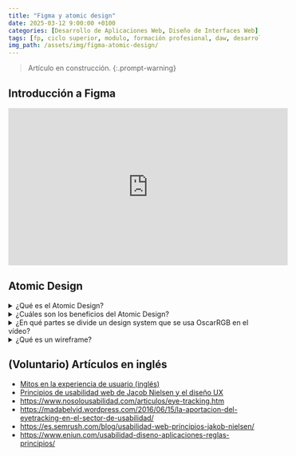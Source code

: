 ```yaml
---
title: "Figma y atomic design"
date: 2025-03-12 9:00:00 +0100
categories: [Desarrollo de Aplicaciones Web, Diseño de Interfaces Web]
tags: [fp, ciclo superior, modulo, formación profesional, daw, desarrollo de aplicaciones web, diseño de interfaces web, diw]
img_path: /assets/img/figma-atomic-design/
---
```


> Artículo en construcción.
{:.prompt-warning}

## Introducción a Figma

<iframe width="560" height="315" src="https://www.youtube.com/embed/Smp-u-8ynbE?si=qkm02srEGZ50kmjE" title="YouTube video player" frameborder="0" allow="accelerometer; autoplay; clipboard-write; encrypted-media; gyroscope; picture-in-picture; web-share" referrerpolicy="strict-origin-when-cross-origin" allowfullscreen></iframe>

## Atomic Design

<details class="card mb-2">
  <summary class="card-header question">¿Qué es el Atomic Design?</summary>
  <div class="card-body" markdown="1">

Atomic Design es un modo de diseñar aplicaciones g sitios web, comenzando desde 10 más particular para
poder cambiar de forma flexible g rápida en 10 general, manteniendo la consistencia a 10 largo de todo el sistema.

La metodología Atomic Design fue teorizada por el diseñador web estadounidense Brad su libro titulado Atomic Design. Tras su publicación, el paradigma de diseñar productos por pantallas cambió a diseñar productos por componentes.

1. Átomos: Son los elementos indivisibles del diseño.
   1. Tipografía
   1. Colores
   1. Iconos
   1. Variables básicas (como espacios o tamaños)
   1. Etiquetas
1. Moléculas: Son grupos de átomos que se combinan para formar componentes funcionales.
   1. Botones con texto
   1. Botones con icono
   1. Inputs con label
   1. Campos de búsqueda (Input + Botón)
1. Organismos: Son componentes más complejos que combinan moléculas y/o átomos para formar secciones funcionales de la interfaz.
   1. Encabezados
   1. Cards
1. Plantillas: Son diseños que establecen la estructura y el layout de la página utilizando organismos.
1. Páginas: Son instancias específicas de las plantillas con contenido real. Permiten probar y validar cómo se ven los elementos en un entorno real.

<!-- Comentario para que no se descuajeringue la cosa -->
  </div>
</details>

<details class="card mb-2">
  <summary class="card-header question">¿Cuáles son los beneficios del Atomic Design?</summary>
  <div class="card-body" markdown="1">

- Facilita la reutilización de componentes.
- Mejora la coherencia visual y funcional del sistema.
- Facilita el mantenimiento y escalabilidad del diseño.
- Potencia el trabajo colaborativo entre equipos de diseño y desarrollo.

<!-- Comentario para que no se descuajeringue la cosa -->
  </div>
</details>

<details class="card mb-2">
  <summary class="card-header question">¿En qué partes se divide un design system que se usa OscarRGB en el vídeo?</summary>
  <div class="card-body" markdown="1">

1. Átomos
   1. Colores
   1. Tipografía
   1. Grids
   1. Iconos
   1. Sombras
1. Moléculas
   1. Botones
1. Organismos
   1. Componentes
   1. Tabs
   1. Header
   1. Listas
   1. Inputs
1. Plantillas
   1. Login
   1. Registro
   1. Perfil

<!-- Comentario para que no se descuajeringue la cosa -->
  </div>
</details>

<details class="card mb-2">
  <summary class="card-header question">¿Qué es un wireframe?</summary>
  <div class="card-body" markdown="1">

Un wireframe es una representación visual esquemática de la estructura básica de una página web o aplicación. Su propósito principal es mostrar cómo se distribuirán los elementos clave en la interfaz, sin enfocarse en aspectos de diseño gráfico como colores, tipografías o imágenes detalladas.

<!-- Comentario para que no se descuajeringue la cosa -->
  </div>
</details>

## (Voluntario) Artículos en inglés

- [Mitos en la experiencia de usuario (inglés)](https://uxmyths.com/)
- [Principios de usabilidad web de Jacob Nielsen y el diseño UX](https://es.semrush.com/blog/usabilidad-web-principios-jakob-nielsen/)
- <https://www.nosolousabilidad.com/articulos/eye-tracking.htm>
- <https://madabelvid.wordpress.com/2016/06/15/la-aportacion-del-eyetracking-en-el-sector-de-usabilidad/>
- <https://es.semrush.com/blog/usabilidad-web-principios-jakob-nielsen/>
- <https://www.eniun.com/usabilidad-diseno-aplicaciones-reglas-principios/>
